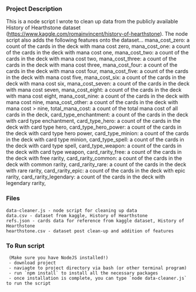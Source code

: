 
### Project Description

This is a node script I wrote to clean up data from the publicly available History of Hearthstone dataset (https://www.kaggle.com/romainvincent/history-of-hearthstone).
The node script also adds the following features onto the dataset...
    mana_cost_zero: a count of the cards in the deck with mana cost zero,
    mana_cost_one: a count of the cards in the deck with mana cost one,
    mana_cost_two: a count of the cards in the deck with mana cost two,
    mana_cost_three: a count of the cards in the deck with mana cost three,
    mana_cost_four: a count of the cards in the deck with mana cost four,
    mana_cost_five: a count of the cards in the deck with mana cost five,
    mana_cost_six: a count of the cards in the deck with mana cost six,
    mana_cost_seven: a count of the cards in the deck with mana cost seven,
    mana_cost_eight: a count of the cards in the deck with mana cost eight,
    mana_cost_nine: a count of the cards in the deck with mana cost nine,
    mana_cost_other: a count of the cards in the deck with mana cost > nine,
    total_mana_cost: a count of the total mana cost of all cards in the deck,
    card_type_enchantment: a count of the cards in the deck with card type enchantment,
    card_type_hero: a count of the cards in the deck with card type hero,
    card_type_hero_power: a count of the cards in the deck with card type hero power,
    card_type_minion: a count of the cards in the deck with card type minion,
    card_type_spell: a count of the cards in the deck with card type spell,
    card_type_weapon: a count of the cards in the deck with card type weapon,
    card_rarity_free: a count of the cards in the deck with free rarity,
    card_rarity_common: a count of the cards in the deck with common rarity,
    card_rarity_rare: a count of the cards in the deck with rare rarity,
    card_rarity_epic: a count of the cards in the deck with epic rarity,
    card_rarity_legendary: a count of the cards in the deck with legendary rarity,

### Files
    data-cleaner.js - node script for cleaning up data
    data.csv - dataset from kaggle, History of Hearthstone
    refs.json - cards data for reference from kaggle dataset, History of Hearthstone
    hearthstone.csv - dataset post clean-up and addition of features

### To Run script
     (Make sure you have NodeJS installed!)
     - download project
     - naviagte to project directory via bash (or other terminal program)
     - run `npm install` to install all the necessary packages
     - once installation is complete, you can type `node data-cleaner.js` to run the script